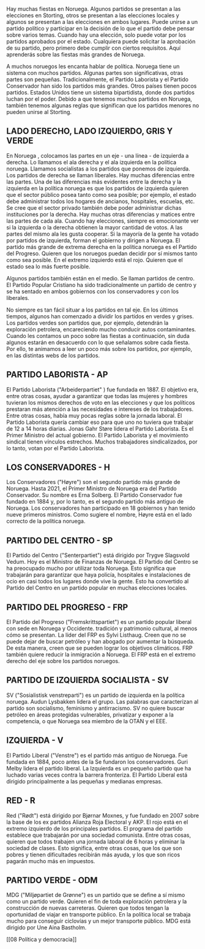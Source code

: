 Hay muchas fiestas en Noruega. Algunos partidos se presentan a las elecciones en Storting, otros se presentan a las elecciones locales y algunos se presentan a las elecciones en ambos lugares. Puede unirse a un partido político y participar en la decisión de lo que el partido debe pensar sobre varios temas. Cuando hay una elección, solo puede votar por los partidos aprobados por el estado. Cualquiera puede solicitar la aprobación de su partido, pero primero debe cumplir con ciertos requisitos. Aquí aprenderás sobre las fiestas más grandes de Noruega.

A muchos noruegos les encanta hablar de política. Noruega tiene un sistema con muchos partidos. Algunas partes son significativas, otras partes son pequeñas. Tradicionalmente, el Partido Laborista y el Partido Conservador han sido los partidos más grandes. Otros países tienen pocos partidos. Estados Unidos tiene un sistema bipartidista, donde dos partidos luchan por el poder. Debido a que tenemos muchos partidos en Noruega, también tenemos algunas reglas que significan que los partidos menores no pueden unirse al Storting.

## LADO DERECHO, LADO IZQUIERDO, GRIS Y VERDE

En Noruega , colocamos las partes en un eje - una línea - de izquierda a derecha. Lo llamamos el ala derecha y el ala izquierda en la política noruega. Llamamos socialistas a los partidos que ponemos de izquierda. Los partidos de derecha se llaman liberales. Hay muchas diferencias entre las partes. Una de las diferencias más evidentes entre la derecha y la izquierda en la política noruega es que los partidos de izquierda quieren que el sector público posea tanto como sea posible; por ejemplo, el estado debe administrar todos los hogares de ancianos, hospitales, escuelas, etc. Se cree que el sector privado también debe poder administrar dichas instituciones por la derecha. Hay muchas otras diferencias y matices entre las partes de cada ala. Cuando hay elecciones, siempre es emocionante ver si la izquierda o la derecha obtienen la mayor cantidad de votos. A las partes del mismo ala les gusta cooperar. Si la mayoría de la gente ha votado por partidos de izquierda, forman el gobierno y dirigen a Noruega. El partido más grande de extrema derecha en la política noruega es el Partido del Progreso. Quieren que los noruegos puedan decidir por sí mismos tanto como sea posible. En el extremo izquierdo está el rojo. Quieren que el estado sea lo más fuerte posible.

Algunos partidos también están en el medio. Se llaman partidos de centro. El Partido Popular Cristiano ha sido tradicionalmente un partido de centro y se ha sentado en ambos gobiernos con los conservadores y con los liberales.

No siempre es tan fácil situar a los partidos en tal eje. En los últimos tiempos, algunos han comenzado a dividir los partidos en verdes y grises. Los partidos verdes son partidos que, por ejemplo, detendrán la exploración petrolera, encareciendo mucho conducir autos contaminantes. Cuando les contamos un poco sobre las fiestas a continuación, sin duda algunos estarán en desacuerdo con lo que señalamos sobre cada fiesta. Por ello, te animamos a leer un poco más sobre los partidos, por ejemplo, en las distintas webs de los partidos.

## PARTIDO LABORISTA - AP

El Partido Laborista ("Arbeiderpartiet" ) fue fundada en 1887. El objetivo era, entre otras cosas, ayudar a garantizar que todas las mujeres y hombres tuvieran los mismos derechos de voto en las elecciones y que los políticos prestaran más atención a las necesidades e intereses de los trabajadores. Entre otras cosas, había muy pocas reglas sobre la jornada laboral. El Partido Laborista quería cambiar eso para que uno no tuviera que trabajar de 12 a 14 horas diarias. Jonas Gahr Støre lidera el Partido Laborista. Es el Primer Ministro del actual gobierno. El Partido Laborista y el movimiento sindical tienen vínculos estrechos. Muchos trabajadores sindicalizados, por lo tanto, votan por el Partido Laborista.

## LOS CONSERVADORES - H

Los Conservadores ("Høyre") son el segundo partido más grande de Noruega. Hasta 2021, el Primer Ministro de Noruega era del Partido Conservador. Su nombre es Erna Solberg. El Partido Conservador fue fundado en 1884 y, por lo tanto, es el segundo partido más antiguo de Noruega. Los conservadores han participado en 18 gobiernos y han tenido nueve primeros ministros. Como sugiere el nombre, Høyre está en el lado correcto de la política noruega.

## PARTIDO DEL CENTRO - SP

El Partido del Centro ("Senterpartiet") está dirigido por Trygve Slagsvold Vedum. Hoy es el Ministro de Finanzas de Noruega. El Partido del Centro se ha preocupado mucho por utilizar toda Noruega. Esto significa que trabajarán para garantizar que haya policía, hospitales e instalaciones de ocio en casi todos los lugares donde vive la gente. Esto ha convertido al Partido del Centro en un partido popular en muchas elecciones locales.

## PARTIDO DEL PROGRESO - FRP

El Partido del Progreso ("Fremskrittspartiet") es un partido popular liberal con sede en Noruega y Occidente. tradición y patrimonio cultural, al menos cómo se presentan. La líder del FRP es Sylvi Listhaug. Creen que no se puede dejar de buscar petróleo y han abogado por aumentar la búsqueda. De esta manera, creen que se pueden lograr los objetivos climáticos. FRP también quiere reducir la inmigración a Noruega. El FRP está en el extremo derecho del eje sobre los partidos noruegos.

## PARTIDO DE IZQUIERDA SOCIALISTA - SV

SV ("Sosialistisk venstreparti") es un partido de izquierda en la política noruega. Audun Lysbakken lidera el grupo. Las palabras que caracterizan al partido son socialismo, feminismo y antirracismo. SV no quiere buscar petróleo en áreas protegidas vulnerables, privatizar y exponer a la competencia, o que Noruega sea miembro de la OTAN y el EEE.

## IZQUIERDA - V

El Partido Liberal ("Venstre") es el partido más antiguo de Noruega. Fue fundada en 1884, poco antes de la Se fundaron los conservadores. Guri Melby lidera el partido liberal. La Izquierda es un pequeño partido que ha luchado varias veces contra la barrera fronteriza. El Partido Liberal está dirigido principalmente a las pequeñas y medianas empresas.

## RED - R

Red ("Rødt") está dirigido por Bjørnar Moxnes, y fue fundado en 2007 sobre la base de los ex partidos Alianza Roja Electoral y AKP. El rojo está en el extremo izquierdo de los principales partidos. El programa del partido establece que trabajarán por una sociedad comunista. Entre otras cosas, quieren que todos trabajen una jornada laboral de 6 horas y eliminar la sociedad de clases. Esto significa, entre otras cosas, que los que son pobres y tienen dificultades recibirán más ayuda, y los que son ricos pagarán mucho más en impuestos.

## PARTIDO VERDE - ODM

MDG ("Miljøpartiet de Grønne") es un partido que se define a sí mismo como un partido verde. Quieren el fin de toda exploración petrolera y la construcción de nuevas carreteras. Quieren que todos tengan la oportunidad de viajar en transporte público. En la política local se trabaja mucho para conseguir ciclovías y un mejor transporte público. MDG está dirigido por Une Aina Bastholm.


[[08 Política y democracia]]